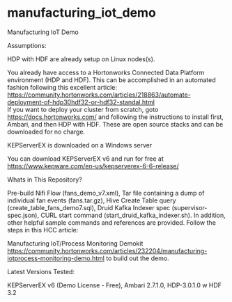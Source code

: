 # manufacturing_iot_demo
Manufacturing IoT Demo

Assumptions: 

HDP with HDF are already setup on Linux nodes(s).

You already have access to a Hortonworks Connected Data Platform environment (HDP and HDF). This can be accomplished in an automated fashion following this excellent article: 
    https://community.hortonworks.com/articles/218863/automate-deployment-of-hdp30hdf32-or-hdf32-standal.html  
If you want to deploy your cluster from scratch, goto https://docs.hortonworks.com/ and following the instructions to install first, Ambari, and then HDP with HDF.  These are open source stacks and can be downloaded for no charge.

KEPServerEX is downloaded on a Windows server

You can download KEPServerEX v6 and run for free at https://www.kepware.com/en-us/kepserverex-6-6-release/ 

Whats in This Repository?  

Pre-build Nifi Flow (fans_demo_v7.xml), Tar file containing a dump of individual fan events (fans.tar.gz), Hive Create Table query (create_table_fans_demo7.sql), Druid Kafka Indexer spec (supervisor-spec.json), CURL start command (start_druid_kafka_indexer.sh).  In addition, other helpful sample commands and references are provided.  Follow the steps in this HCC article:  

Manufacturing IoT/Process Monitoring Demokit
https://community.hortonworks.com/articles/232204/manufacturing-iotprocess-monitoring-demo.html
to build out the demo.  

Latest Versions Tested:   

KEPServerEX v6 (Demo License - Free), 
Ambari 2.7.1.0, 
HDP-3.0.1.0 w HDF 3.2
